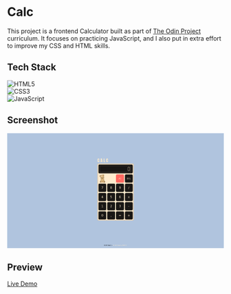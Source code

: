 # Calc

This project is a frontend Calculator built as part of [The Odin Project](https://www.theodinproject.com/) curriculum. It focuses on practicing JavaScript, and I also put in extra effort to improve my CSS and HTML skills.

## Tech Stack

![HTML5](https://img.shields.io/badge/html5-%23E34F26.svg?style=for-the-badge&logo=html5&logoColor=white)<br>
![CSS3](https://img.shields.io/badge/css3-%231572B6.svg?style=for-the-badge&logo=css3&logoColor=white)<br>
![JavaScript](https://img.shields.io/badge/javascript-%23323330.svg?style=for-the-badge&logo=javascript&logoColor=%23F7DF1E)

## Screenshot

![Calc](<Screenshot 2025-06-16 at 14-14-29 Calc.png>)

## Preview

[Live Demo](https://anthonybac.github.io/Calc_OdinProject/)
